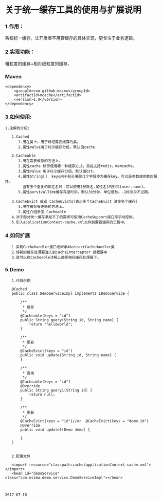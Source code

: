 # 关于统一缓存工具的使用与扩展说明

### 1.作用：
 系统统一缓存，让开发者不用管缓存的具体实现，更专注于业务逻辑。

### 2.实现功能：
粗粒度的缓存+相对细粒度的缓存。

### Maven

    <dependency>
        <groupId>com.github.msimw</groupId>
        <artifactId>mcache</artifactId>
        <version>1.0</version>
    </dependency>

### 3.如何使用:

    1.注解的介绍:
       
       1.Cached      
          1.用在类上，用于标记需要缓存的类。
          2.属性value用于标示缓存分组，默认值cache
       
       2.Cacheable
          1.用在需要缓存的方法上。
          2.属性cache 标示使用哪一种缓存方式。目前支持redis，memcache。
          3.属性value 用于标示缓存分组，默认值bst。
          4.属性String[]  keys用于标示用那几个字段作为缓存key。可以是参数或参数的属性，
            当有多个重复的属性名时：可以使用[参数名.属性名]的形式(user.name)。
          5.属性survivalTime缓存存活时间，默认30分钟，单位是秒。-1标示永不过期。

       3.CacheEvict 或者 CacheEvicts(表示多个CacheEvict 清空多个缓存)
          1.用在缓存有更新的方法上。
          2.属性介绍参见 Cacheable
       4.对于部分统一缓存满足不了的需求可使用CacheSupport接口来手动控制。
       5.引入applicationContext-cache.xml文件到需要缓存的工程中。

### 4.如何扩展
       1.实现CacheHandler接口或继承AbstractCacheHandler类
       2.将新的缓存处理器注入到CacheInterceptor 拦截器中
       3.就可以在Cacheable注解上选择相应缓存处理器了。  
       
### 5.Demo

       1.代码示例
       
       @Cached
       public class DemoServiceImpl implements IDemoService {
       
           /**
            * 缓存
            */
           @Cacheable(keys = "id")
           public String query(String id, String name) {
               return "helloworld";
           }
       
           /**
            * 更新
            */
           @CacheEvict(keys = "id")
           public void update(String id, String name) {
           }
       
           /**
            * 查询
            */
           @Cacheable(keys = "id")
           @Override
           public String query1(String id) {
               return null;
           }
       
           /**
            * 更新
            */
           @CacheEvict(keys = "id")//or  @CacheEvict(keys = "demo.id")
           @Override
           public void update1(Demo demo) {
       
           }
       }
       
       
       2.配置文件
       
       <import resource="classpath:cache/applicationContext-cache.xml"></import>
       <bean id="demoService" class="com.msimw.demo.service.DemoServiceImpl"></bean>
              

                                                                                                                                           2017-07-18